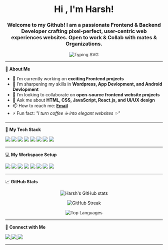 <h1 align="center">Hi , I'm Harsh!</h1>
<h3 align="center">Welcome to my Github! I am a passionate Frontend & Backend Developer crafting pixel-perfect, user-centric web experiences websites.
Open to work & Collab with mates & Organizations.</h3>

<p align="center">
  <img src="https://readme-typing-svg.herokuapp.com?font=Fira+Code&size=22&pause=1000&color=3579E3&center=true&vCenter=true&width=435&lines=Frontend+Web+Developer;Learning+React.js+%7C+Next.js+Enthusiast;CSS+Art+%7C+UI%2FUX+Lover;Building+Interactive+Web+Apps" alt="Typing SVG" />
</p>

---

🌟 **About Me**

- 🔭 I’m currently working on **exciting Frontend projects**
- 🌱 I’m sharpening my skills in **Wordpress, App Devlopment, and Android Devlopment**
- 👯 I’m looking to collaborate on **open-source frontend website projects**
- 💬 Ask me about **HTML, CSS, JavaScript, React.js, and UI/UX design**
- 📫 How to reach me: **[Email](mailto:harendrapratap5828@gmail.com)**
- ⚡ Fun fact: *"I turn coffee ☕ into elegant websites ✨"*

---

🚀 **My Tech Stack**

<p align="left">
  <img src="https://img.shields.io/badge/HTML5-E34F26?style=for-the-badge&logo=html5&logoColor=white"/>
  <img src="https://img.shields.io/badge/CSS3-1572B6?style=for-the-badge&logo=css3&logoColor=white"/>
  <img src="https://img.shields.io/badge/JavaScript-F7DF1E?style=for-the-badge&logo=javascript&logoColor=black"/>
  <img src="https://img.shields.io/badge/React-20232A?style=for-the-badge&logo=react&logoColor=61DAFB"/>
  <img src="https://img.shields.io/badge/Next.js-000000?style=for-the-badge&logo=next.js&logoColor=white"/>
  <img src="https://img.shields.io/badge/TailwindCSS-38B2AC?style=for-the-badge&logo=tailwind-css&logoColor=white"/>
  <img src="https://img.shields.io/badge/TypeScript-007ACC?style=for-the-badge&logo=typescript&logoColor=white"/>
  <img src="https://img.shields.io/badge/SASS-CC6699?style=for-the-badge&logo=sass&logoColor=white"/>
</p>

---

💻 **My Workspace Setup**

<p align="left">
  <img src="https://img.shields.io/badge/VS%20Code-0078d7?style=for-the-badge&logo=visual-studio-code&logoColor=white"/>
  <img src="https://img.shields.io/badge/Windows-0078D6?style=for-the-badge&logo=windows&logoColor=white"/>
  <img src="https://img.shields.io/badge/Chrome-4285F4?style=for-the-badge&logo=Google-Chrome&logoColor=white"/>
  <img src="https://img.shields.io/badge/Figma-F24E1E?style=for-the-badge&logo=figma&logoColor=white"/>
  <img src="https://img.shields.io/badge/WordPress-21759B?style=for-the-badge&logo=wordpress&logoColor=white"/>
  <img src="https://img.shields.io/badge/Netlify-00C7B7?style=for-the-badge&logo=netlify&logoColor=white"/>
  <img src="https://img.shields.io/badge/GitHub-181717?style=for-the-badge&logo=github&logoColor=white"/>
  <img src="https://img.shields.io/badge/Git-F05032?style=for-the-badge&logo=git&logoColor=white"/>
</p>


---

📈 **GitHub Stats**

<p align="center">
  <img src="https://github-readme-stats.vercel.app/api?username=harsh2hell&show_icons=true&theme=tokyonight" alt="Harsh's GitHub stats" />
</p>

<p align="center">
  <img src="https://github-readme-streak-stats.herokuapp.com/?user=harsh2hell&theme=tokyonight" alt="GitHub Streak" />
</p>

<p align="center">
  <img src="https://github-readme-stats.vercel.app/api/top-langs/?username=harsh2hell&layout=compact&theme=tokyonight" alt="Top Languages" />
</p>

---

🔗 **Connect with Me**

<p align="left">
  <a href="https://t.me/harsh2hell" target="_blank">
    <img src="https://img.shields.io/badge/Telegram-2CA5E0?style=for-the-badge&logo=telegram&logoColor=white" />
  </a>
  <a href="mailto:harendrapratap5828@gmail.com" target="_blank">
    <img src="https://img.shields.io/badge/Gmail-D14836?style=for-the-badge&logo=gmail&logoColor=white" />
  </a>
  <a href="https://twitter.com/harsh2hell" target="_blank">
    <img src="https://img.shields.io/badge/Twitter-1DA1F2?style=for-the-badge&logo=twitter&logoColor=white" />
  </a>
</p>


---
